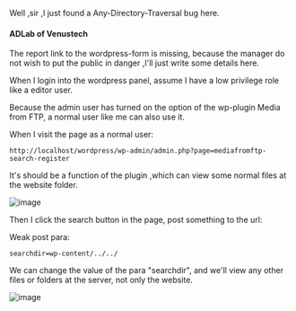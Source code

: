 Well ,sir ,I just found a Any-Directory-Traversal bug here.

#### ADLab of Venustech

The report link to the wordpress-form is missing, because the manager do not wish to put the public in danger ,I'll just write some details here.

When I login into the wordpress panel, assume I have a low privilege role like a editor user.

Because the admin user has turned on the option of the wp-plugin Media from FTP, a normal user like me can also use it.

When I visit the page as a normal user:

```
http://localhost/wordpress/wp-admin/admin.php?page=mediafromftp-search-register
```

It's should be a function of the plugin ,which can view some normal files at the website folder.

![image](https://raw.githubusercontent.com/d4wner/Vulnerabilities-Report/master/pic/media-from-ftp/search.png)

Then I click the search button in the page, post something to the url:

Weak post para:

```
searchdir=wp-content/../../
```

We can change the value of the para "searchdir", and we'll view any other files or folders at the server, not only the website.

![image](https://raw.githubusercontent.com/d4wner/Vulnerabilities-Report/master/pic/media-from-ftp/dir.png)
